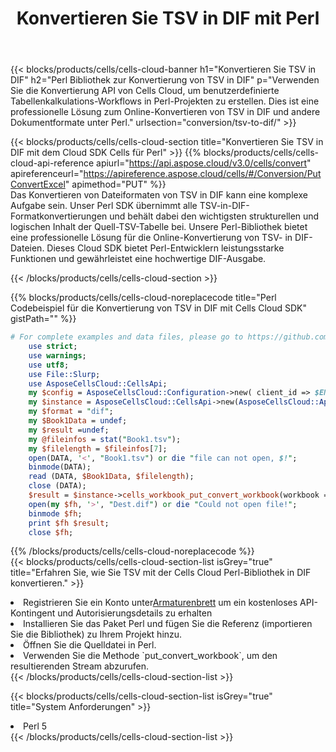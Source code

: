 ﻿---
title:  Konvertieren Sie TSV in DIF mit Perl
description:  Verwendung des Aspose.Cells Cloud SDK für Perl zum Konvertieren einer TSV-Formatdatei in eine DIF-Formatdatei.
kwords: Excel, Convert TSV to DIF, REST, Perl
howto: How to convert TSV to DIF using Aspose.Cells Cloud Perl library.
---
{{< blocks/products/cells/cells-cloud-banner h1="Konvertieren Sie TSV in DIF" h2="Perl Bibliothek zur Konvertierung von TSV in DIF" p="Verwenden Sie die Konvertierung API von Cells Cloud, um benutzerdefinierte Tabellenkalkulations-Workflows in Perl-Projekten zu erstellen. Dies ist eine professionelle Lösung zum Online-Konvertieren von TSV in DIF und andere Dokumentformate unter Perl." urlsection="conversion/tsv-to-dif/" >}}

{{< blocks/products/cells/cells-cloud-section title="Konvertieren Sie TSV in DIF mit dem Cloud SDK Cells für Perl" >}}
{{% blocks/products/cells/cells-cloud-api-reference apiurl="https://api.aspose.cloud/v3.0/cells/convert" apireferenceurl="https://apireference.aspose.cloud/cells/#/Conversion/PutConvertExcel" apimethod="PUT" %}}
<br/>
Das Konvertieren von Dateiformaten von TSV in DIF kann eine komplexe Aufgabe sein. Unser Perl SDK übernimmt alle TSV-in-DIF-Formatkonvertierungen und behält dabei den wichtigsten strukturellen und logischen Inhalt der Quell-TSV-Tabelle bei. Unsere Perl-Bibliothek bietet eine professionelle Lösung für die Online-Konvertierung von TSV- in DIF-Dateien. Dieses Cloud SDK bietet Perl-Entwicklern leistungsstarke Funktionen und gewährleistet eine hochwertige DIF-Ausgabe.

{{< /blocks/products/cells/cells-cloud-section >}}

{{% blocks/products/cells/cells-cloud-noreplacecode title="Perl Codebeispiel für die Konvertierung von TSV in DIF mit Cells Cloud SDK" gistPath="" %}}
 
```perl
# For complete examples and data files, please go to https://github.com/aspose-cells-cloud/aspose-cells-cloud-perl/
    use strict;
    use warnings;
    use utf8; 
    use File::Slurp;
    use AsposeCellsCloud::CellsApi;
    my $config = AsposeCellsCloud::Configuration->new( client_id => $ENV{'ProductClientId'}, client_secret => $ENV{'ProductClientSecret'});
    my $instance = AsposeCellsCloud::CellsApi->new(AsposeCellsCloud::ApiClient->new( $config));
    my $format = "dif";
    my $Book1Data = undef;
    my $result =undef;
    my @fileinfos = stat("Book1.tsv");
    my $filelength = $fileinfos[7];
    open(DATA, '<', "Book1.tsv") or die "file can not open, $!";
    binmode(DATA);
    read (DATA, $Book1Data, $filelength);
    close (DATA); 
    $result = $instance->cells_workbook_put_convert_workbook(workbook => $Book1Data, format => $format);
    open(my $fh, '>', "Dest.dif") or die "Could not open file!";
    binmode $fh;
    print $fh $result;
    close $fh;
```
 
{{% /blocks/products/cells/cells-cloud-noreplacecode %}}
<br/>
{{< blocks/products/cells/cells-cloud-section-list isGrey="true" title="Erfahren Sie, wie Sie TSV mit der Cells Cloud Perl-Bibliothek in DIF konvertieren." >}}
<li> Registrieren Sie ein Konto unter<a href="https://dashboard.aspose.cloud/">Armaturenbrett</a> um ein kostenloses API-Kontingent und Autorisierungsdetails zu erhalten</li>
<li>Installieren Sie das Paket Perl und fügen Sie die Referenz (importieren Sie die Bibliothek) zu Ihrem Projekt hinzu.</li>
<li>Öffnen Sie die Quelldatei in Perl.</li>
<li>Verwenden Sie die Methode `put_convert_workbook`, um den resultierenden Stream abzurufen.</li>
{{< /blocks/products/cells/cells-cloud-section-list >}}

{{< blocks/products/cells/cells-cloud-section-list isGrey="true" title="System Anforderungen" >}}
<li>Perl 5</li>
{{< /blocks/products/cells/cells-cloud-section-list >}}
